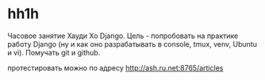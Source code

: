 # hh1h
Часовое занятие Хауди Хо Django.
Цель - попробовать на практике работу Django (ну и как оно разрабатывать в console, tmux, venv, Ubuntu и vi). Помучать git и github.

протестировать можно по адресу http://ash.ru.net:8765/articles 
